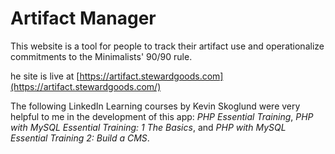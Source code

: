 # Artifact Manager

This website is a tool for people to track their artifact use and operationalize commitments to the Minimalists' 90/90 rule.

he site is live at [https://artifact.stewardgoods.com](https://artifact.stewardgoods.com/)

The following LinkedIn Learning courses by Kevin Skoglund were very helpful to me in the development of this app: _PHP Essential Training_, _PHP with MySQL Essential Training: 1 The Basics_, and _PHP with MySQL Essential Training 2: Build a CMS_.
